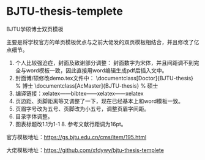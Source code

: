 # BJTU-thesis-templete
BJTU学硕博士双页模板

主要是将学校官方的单页模板优点与之前大佬发的双页模板相结合，并且修改了亿点细节。

1. 个人比较强迫症，封面及致谢部分调整：
封面数字为宋体，并且间距调不到完全与word模板一致，因此直接用word编辑生成pdf后插入文中。
2. 封面博/硕修改demo.tex文件中：
\documentclass[Doctor]{BJTU-thesis} % 博士
\documentclass[AcMaster]{BJTU-thesis} % 硕士
3. 编译链接：xelatex——bibtex——xelatex——xelatex
4. 页边距、页脚距离等又调整了一下，现在已经基本上和word模板一致。
5. 页眉字号改为五号、页脚改为小五号，调整页眉字间距。
6. 目录字体调整。
7. 图表标题改1.1为1-1 8. 参考文献行距调为16pt。

官方模板地址：https://gs.bjtu.edu.cn/cms/item/195.html

大佬模板地址：https://github.com/xfdywy/bjtu-thesis-templete
